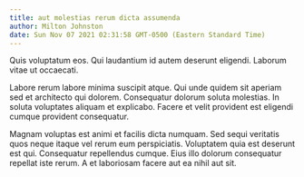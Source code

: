```yaml
---
title: aut molestias rerum dicta assumenda
author: Milton Johnston
date: Sun Nov 07 2021 02:31:58 GMT-0500 (Eastern Standard Time)
---
```

Quis voluptatum eos. Qui laudantium id autem deserunt eligendi. Laborum vitae ut occaecati.

 Labore rerum labore minima suscipit atque. Qui unde quidem sit aperiam sed et architecto qui dolorem. Consequatur dolorum soluta molestias. In soluta voluptates aliquam et explicabo. Facere et velit provident est eligendi cumque provident consequatur.

 Magnam voluptas est animi et facilis dicta numquam. Sed sequi veritatis quos neque itaque vel rerum eum perspiciatis. Voluptatem quia est deserunt est qui. Consequatur repellendus cumque. Eius illo dolorum consequatur repellat iste rerum. A et laboriosam facere aut ea nihil aut sit.